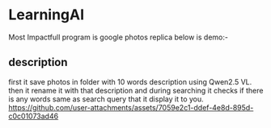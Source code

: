 # LearningAI

Most Impactfull program is google photos replica below is demo:-
## description
first it save photos in folder with 10 words description using Qwen2.5 VL.
then it rename it with that description and during searching it checks if there is any words same as search query that it display it to you.  
https://github.com/user-attachments/assets/7059e2c1-ddef-4e8d-895d-c0c01073ad46



